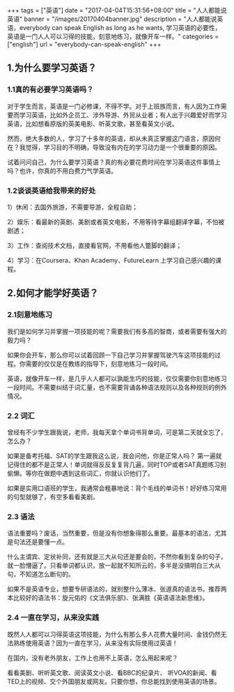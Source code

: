 +++
tags = ["英语"]
date = "2017-04-04T15:31:56+08:00"
title = "人人都能说英语"
banner = "/images/20170404banner.jpg"
description = "人人都能说英语，everybody can speak English as long as he wants, 学习英语的必要性，英语是一门人人可以习得的技能，刻意地练习，就像开车一样。"
categories = ["english"]
url = "everybody-can-speak-english"
+++

## 1.为什么要学习英语？

### 1.1真的有必要学习英语吗？

对于学生而言，英语是一门必修课，不得不学。对于上班族而言，有人因为工作需要而学习英语，比如外企员工、涉外导游、外贸从业者；有人出于兴趣爱好而学习英语，比如想看原版的英美电影、听英文歌，甚至看英文小说。

然而，绝大多数的人，学习了十多年的英语，却从未真正掌握这门语言，原因何在？我觉得，学习目的不明确，导致没有内在的学习动力是一个很重要的原因。

试着问问自己，为什么要学习英语？真的有必要花费时间在学习英语这件事情上吗？也许，你真的不用白费力气学英语。

### 1.2谈谈英语给我带来的好处

1）休闲：去国外旅游，不需要导游，全程自助；

2）娱乐：看最新的英剧、美剧或者英文电影，不用等待字幕组翻译字幕，不怕被剧透；

3）工作：查阅技术文档，直接看官网，不用看他人蹩脚的翻译；

4）学习：在Coursera、Khan Academy、FutureLearn 上学习自己感兴趣的课程。


## 2.如何才能学好英语？

### 2.1刻意地练习

我们是如何学习并掌握一项技能的呢？需要我们有多高的智商，或者需要有强大的毅力吗？

如果你会开车，那么你可以试着回顾一下自己学习并掌握驾驶汽车这项技能的过程。你需要的仅仅是在教练的指导下，刻意地练习一段时间。

英语，就像开车一样，是几乎人人都可以孰能生巧的技能，仅仅需要你刻意地练习一段时间。不需要纠结于词汇量，也不需要背诵各种语法规则以及各种规则的例外情况。

### 2.2 词汇

曾经有不少学生跟我说，老师，我每天拿个单词书背单词，可是第二天就全忘了，怎么办？

如果是备考托福、SAT的学生跟我这么说，我会问他，你是正常人吗？  第一遍就记得住的都不是正常人！单词就得反反复复背几遍，同时TOP或者SAT真题练习别偷懒。等你在做题中遇到这些词汇，你就认识他们了。

如果是实用口语班的学生，我通常会粗暴地说：背个毛线的单词书！好好练习常用的句型就够了，有空多看看美剧。

### 2.3 语法

语法重要吗？废话，当然重要，但是没有你想象得那么重要。最基本的语法，尤其是句法还是要懂一点。

什么主谓宾、定状补同，还有就是三大从句还是要会的，不然你看到复杂的句子，就一脸懵逼了。只看单词都认识，放一起就不知所云的，多半是没搞明白三大从句，不知道怎么断句的。

如果不是英语专业，想要专研语法的，就别整什么薄冰、张道真的语法书。推荐两本比较好的语法书：旋元佑的《文法俱乐部》、张满胜《英语语法新思维》。

### 2.4 一直在学习，从来没实践

既然人人都可以习得英语这项技能，为什么有那么多人花费大量时间、金钱仍然无法熟练使用英语？因为一直在学习，从来没有实际使用过英语！

在国内，没有老外朋友，工作上也用不上英语，怎么用起来呢？

看看美剧、听听英文歌、阅读英文小说、看BBC的纪录片、 听VOA的新闻、看TED上的视频、交个外国朋友或网友。只要你想，你总能找到使用英语的场景。
